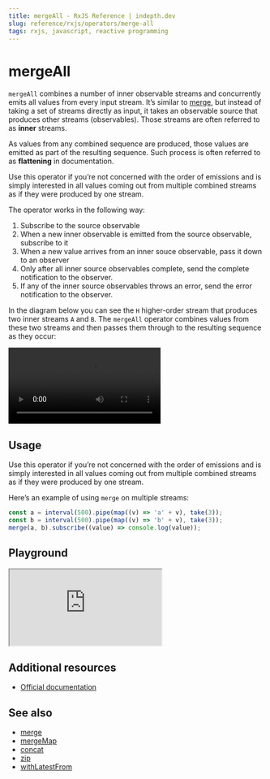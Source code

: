 ```yaml
---
title: mergeAll - RxJS Reference | indepth.dev
slug: reference/rxjs/operators/merge-all
tags: rxjs, javascript, reactive programming
---
```


# mergeAll
`mergeAll` combines a number of inner observable streams and concurrently emits all values from every input stream. It’s similar to [merge](https://indepth.dev/reference/rxjs/operators/merge), but instead of taking a set of streams directly as input, it takes an observable source that produces other streams (observables). Those streams are often referred to as **inner** streams.

As values from any combined sequence are produced, those values are emitted as part of the resulting sequence. Such process is often referred to as **flattening** in documentation.

Use this operator if you’re not concerned with the order of emissions and is simply interested in all values coming out from multiple combined streams as if they were produced by one stream.

The operator works in the following way:
1. Subscribe to the source observable
2. When a new inner observable is emitted from the source observable, subscribe to it
3. When a new value arrives from an inner souce observable, pass it down to an observer
4. Only after all inner source observables complete, send the complete notification to the observer.
5. If any of the inner source observables throws an error, send the error notification to the observer.

In the diagram below you can see the `H` higher-order stream that produces two inner streams `A` and `B`. The `mergeAll` operator combines values from these two streams and then passes them through to the resulting sequence as they occur:

<video>
    <source src="https://images.indepth.dev/references/rxjs/merge-all.mp4" type="video/mp4">
</video>

## Usage
Use this operator if you’re not concerned with the order of emissions and is simply interested in all values coming out from multiple combined streams as if they were produced by one stream.

Here’s an example of using `merge` on multiple streams:

```javascript
const a = interval(500).pipe(map((v) => 'a' + v), take(3));
const b = interval(500).pipe(map((v) => 'b' + v), take(3));
merge(a, b).subscribe((value) => console.log(value));
```

## Playground

<iframe src="https://stackblitz.com/edit/indepth-rxjs-merge-all?embed=1&file=index.ts"></iframe>

## Additional resources

- [Official documentation](https://rxjs.dev/api/operators/mergeAll)

## See also

- [merge](https://indepth.dev/reference/rxjs/operators/merge)
- [mergeMap](https://indepth.dev/reference/rxjs/operators/merge-map)
- [concat](https://indepth.dev/reference/rxjs/operators/concat)
- [zip](https://indepth.dev/reference/rxjs/operators/zip)
- [withLatestFrom](https://indepth.dev/reference/rxjs/operators/with-latest-from)

